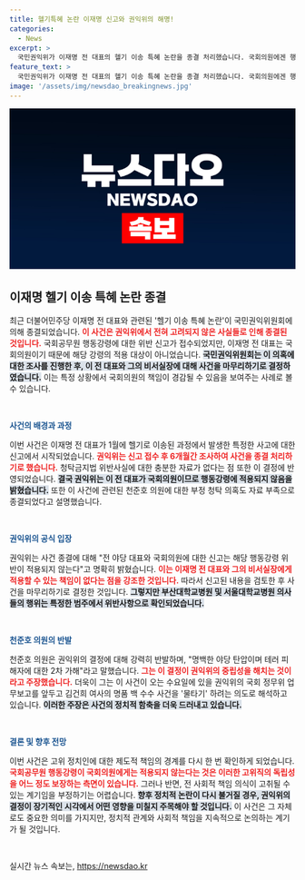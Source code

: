 ```yaml
---
title: 헬기특혜 논란 이재명 신고와 권익위의 해명!
categories:
  - News
excerpt: >
  국민권익위가 이재명 전 대표의 헬기 이송 특혜 논란을 종결 처리했습니다. 국회의원에겐 행동강령이 적용되지 않는다며 사건을 마무리, 정치적 반발이 일고 있습니다.
feature_text: >
  국민권익위가 이재명 전 대표의 헬기 이송 특혜 논란을 종결 처리했습니다. 국회의원에겐 행동강령이 적용되지 않는다며 사건을 마무리, 정치적 반발이 일고 있습니다.
image: '/assets/img/newsdao_breakingnews.jpg'
---
```


<p><img src="/assets/img/newsdao_breakingnews.jpg" alt="bookingtag 속보" /></p>

<h2 data-ke-size="size26">이재명 헬기 이송 특혜 논란 종결</h2>

<p data-ke-size="size16">최근 더불어민주당 이재명 전 대표와 관련된 '헬기 이송 특혜 논란'이 국민권익위원회에 의해 종결되었습니다. <b><span style="color: #ee2323;">이 사건은 권익위에서 전혀 고려되지 않은 사실들로 인해 종결된 것입니다.</span></b> 국회공무원 행동강령에 대한 위반 신고가 접수되었지만, 이재명 전 대표는 국회의원이기 때문에 해당 강령의 적용 대상이 아니었습니다. <b><span style="background-color: #21538527;">국민권익위원회는 이 의혹에 대한 조사를 진행한 후, 이 전 대표와 그의 비서실장에 대해 사건을 마무리하기로 결정하였습니다.</span></b> 이는 특정 상황에서 국회의원의 책임이 경감될 수 있음을 보여주는 사례로 볼 수 있습니다.</p>

<p data-ke-size="size16">&nbsp;</p>

<p><b><span style="color: #1a5490;">사건의 배경과 과정</span></b></p>

<p data-ke-size="size16">이번 사건은 이재명 전 대표가 1월에 헬기로 이송된 과정에서 발생한 특정한 사고에 대한 신고에서 시작되었습니다. <b><span style="color: #ee2323;">권익위는 신고 접수 후 6개월간 조사하여 사건을 종결 처리하기로 했습니다.</span></b> 청탁금지법 위반사실에 대한 충분한 자료가 없다는 점 또한 이 결정에 반영되었습니다. <b><span style="background-color: #21538527;">결국 권익위는 이 전 대표가 국회의원이므로 행동강령에 적용되지 않음을 밝혔습니다.</span></b> 또한 이 사건에 관련된 천준호 의원에 대한 부정 청탁 의혹도 자료 부족으로 종결되었다고 설명했습니다.</p>

<p data-ke-size="size16">&nbsp;</p>

<p><b><span style="color: #1a5490;">권익위의 공식 입장</span></b></p>

<p data-ke-size="size16">권익위는 사건 종결에 대해 "전 야당 대표와 국회의원에 대한 신고는 해당 행동강령 위반이 적용되지 않는다"고 명확히 밝혔습니다. <b><span style="color: #ee2323;">이는 이재명 전 대표와 그의 비서실장에게 적용할 수 있는 책임이 없다는 점을 강조한 것입니다.</span></b> 따라서 신고된 내용을 검토한 후 사건을 마무리하기로 결정한 것입니다. <b><span style="background-color: #21538527;">그렇지만 부산대학교병원 및 서울대학교병원 의사들의 행위는 특정한 범주에서 위반사항으로 확인되었습니다.</span></b></p>

<p data-ke-size="size16">&nbsp;</p>

<p><b><span style="color: #1a5490;">천준호 의원의 반발</span></b></p>

<p data-ke-size="size16">천준호 의원은 권익위의 결정에 대해 강력히 반발하며, "명백한 야당 탄압이며 테러 피해자에 대한 2차 가해"라고 말했습니다. <b><span style="color: #ee2323;">그는 이 결정이 권익위의 중립성을 해치는 것이라고 주장했습니다.</span></b> 더욱이 그는 이 사건이 오는 수요일에 있을 권익위의 국회 정무위 업무보고를 앞두고 김건희 여사의 명품 백 수수 사건을 '물타기' 하려는 의도로 해석하고 있습니다. <b><span style="background-color: #21538527;">이러한 주장은 사건의 정치적 함축을 더욱 드러내고 있습니다.</span></b></p>

<p data-ke-size="size16">&nbsp;</p>

<p><b><span style="color: #1a5490;">결론 및 향후 전망</span></b></p>

<p data-ke-size="size16">이번 사건은 고위 정치인에 대한 제도적 책임의 경계를 다시 한 번 확인하게 되었습니다. <b><span style="color: #ee2323;">국회공무원 행동강령이 국회의원에게는 적용되지 않는다는 것은 이러한 고위직의 독립성을 어느 정도 보장하는 측면이 있습니다.</span></b> 그러나 반면, 전 사회적 책임 의식이 고취될 수 있는 계기임을 부정하기는 어렵습니다. <b><span style="background-color: #21538527;">향후 정치적 논란이 다시 불거질 경우, 권익위의 결정이 장기적인 시각에서 어떤 영향을 미칠지 주목해야 할 것입니다.</span></b> 이 사건은 그 자체로도 중요한 의미를 가지지만, 정치적 관계와 사회적 책임을 지속적으로 논의하는 계기가 될 것입니다.</p>

<p data-ke-size="size16">&nbsp;</p>
실시간 뉴스 속보는, <a href="https://newsdao.kr" rel="dofollow">https://newsdao.kr</a>



